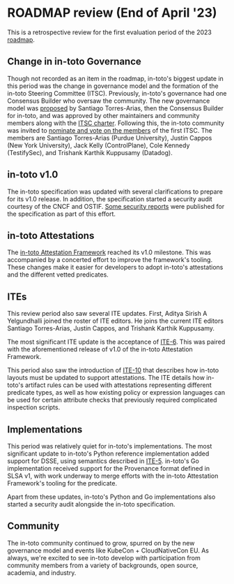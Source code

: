 # ROADMAP review (End of April '23)

This is a retrospective review for the first evaluation period of the 2023
[roadmap](/ROADMAP.md).

## Change in in-toto Governance

Though not recorded as an item in the roadmap, in-toto's biggest update in this
period was the change in governance model and the formation of the in-toto
Steering Committee (ITSC). Previously, in-toto's governance had one Consensus
Builder who oversaw the community. The new governance model was
[proposed](https://github.com/in-toto/community/pull/3) by Santiago
Torres-Arias, then the Consensus Builder for in-toto, and was approved by other
maintainers and community members along with the [ITSC
charter](https://github.com/in-toto/community/pull/4). Following this, the
in-toto community was invited to [nominate and vote on the
members](https://github.com/in-toto/community/issues/5) of the first ITSC. The
members are Santiago Torres-Arias (Purdue University), Justin Cappos (New York
University), Jack Kelly (ControlPlane), Cole Kennedy (TestifySec), and Trishank
Karthik Kuppusamy (Datadog).

## in-toto v1.0

The in-toto specification was updated with several clarifications to prepare for
its v1.0 release. In addition, the specification started a security audit
courtesy of the CNCF and OSTIF. [Some security
reports](https://github.com/in-toto/docs/security/advisories) were published for
the specification as part of this effort.

## in-toto Attestations

The [in-toto Attestation
Framework](https://github.com/in-toto/attestation/releases/tag/v1.0) reached its
v1.0 milestone. This was accompanied by a concerted effort to improve the
framework's tooling. These changes make it easier for developers to adopt
in-toto's attestations and the different vetted predicates.

## ITEs

This review period also saw several ITE updates. First, Aditya Sirish A
Yelgundhalli joined the roster of ITE editors. He joins the current ITE editors
Santiago Torres-Arias, Justin Cappos, and Trishank Karthik Kuppusamy.

The most significant ITE update is the acceptance of
[ITE-6](https://github.com/in-toto/ITE/blob/master/ITE/6/README.adoc). This was
paired with the aforementioned release of v1.0 of the in-toto Attestation
Framework.

This period also saw the introduction of
[ITE-10](https://github.com/in-toto/ITE/pull/38) that describes how in-toto
layouts must be updated to support attestations. The ITE details how in-toto's
artifact rules can be used with attestations representing different predicate
types, as well as how existing policy or expression languages can be used for
certain attribute checks that previously required complicated inspection
scripts.

## Implementations

This period was relatively quiet for in-toto's implementations. The most
significant update to in-toto's Python reference implementation added support
for DSSE, using semantics described in
[ITE-5](https://github.com/in-toto/ITE/blob/master/ITE/5/README.adoc). in-toto's
Go implementation received support for the Provenance format defined in SLSA v1,
with work underway to merge efforts with the in-toto Attestation Framework's
tooling for the predicate.

Apart from these updates, in-toto's Python and Go implementations also started a
security audit alongside the in-toto specification.

## Community

The in-toto community continued to grow, spurred on by the new governance model
and events like KubeCon + CloudNativeCon EU. As always, we're excited to see
in-toto develop with participation from community members from a variety of
backgrounds, open source, academia, and industry.
